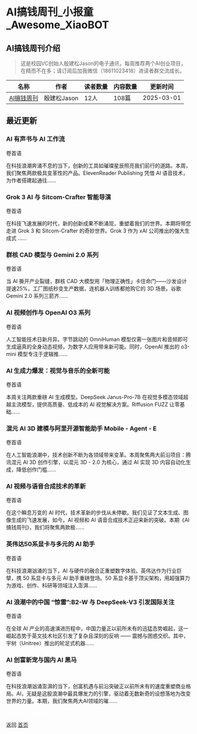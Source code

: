 # AI搞钱周刊_小报童_Awesome_XiaoBOT

## AI搞钱周刊介绍
> 这是校园VC创始人殷建松Jason的电子通讯，每周推荐两个AI创业项目，在精而不在多；请订阅后加我微信（18611023418）进读者群交流成长。  
  


|名称|作者|读者数量|内容数量|更新时间|
|---|---|---|---|---|
|[AI搞钱周刊](https://xiaobot.net/p/dse?refer=0b133df9-27dc-423b-8101-639049001c13)|殷建松Jason|12人|108篇|2025-03-01|

## 最近更新
### AI 有声书与 AI 工作流

卷首语

在科技浪潮奔涌不息的当下，创新的工具如璀璨星辰照亮我们前行的道路。本周，我们聚焦两款极具变革性的产品。ElevenReader Publishing 凭借
AI 语音技术，为作者搭建起通往......

### Grok 3 AI 与 Sitcom-Crafter 智能导演

卷首语

在科技飞速发展的时代，新的创新成果不断涌现，重塑着我们的世界。本期将带您走进 Grok 3 和 Sitcom-Crafter 的奇妙世界。Grok 3 作为
xAI 公司推出的强大生成式 ......

### 群核 CAD 模型与 Gemini 2.0 系列

卷首语

当 AI 撕开产业裂缝，群核 CAD 大模型用「物理正确性」卡住命门——沙发设计提速25%，工厂图纸秒变生产数据，连机器人训练都抢购它的 3D 场景。谷歌
Gemini 2.0 系列三箭齐......

### AI 视频创作与 OpenAI O3 系列

卷首语

人工智能技术日新月异。字节跳动的 OmniHuman 模型仅需一张图片和音频即可生成逼真的全身动态视频，为数字人应用带来新可能。同时，OpenAI 推出的
o3-mini 模型专注于逻辑推......

### AI 生成力爆发：视觉与音乐的全新可能

卷首语

本周关注两款重磅 AI 生成模型。DeepSeek Janus-Pro-7B 在视觉多模态领域超越主流模型，提供高质量、低成本的 AI
视觉解决方案。Riffusion FUZZ 让零基础......

### 混元 AI 3D 建模与阿里开源智能助手 Mobile - Agent - E

卷首语

在人工智能浪潮中，技术创新不断为各领域带来变革。本周聚焦两大前沿项目：腾讯混元 AI 3D 创作引擎，以混元 3D - 2.0 为核心，通过 AI 实现
3D 内容自动化生成，降低创作门槛......

### AI 视频与语音合成技术的革新

卷首语

在这个瞬息万变的 AI 时代，技术革新的步伐从未停歇。我们见证了文本生成、图像生成的飞速发展，如今，AI 视频和 AI
语音合成技术正迎来新的突破。本期《AI 搞钱周刊》，我们将聚焦两款极......

### 英伟达50系显卡与多元的 AI 助手

卷首语

在科技浪潮汹涌的当下，AI 与硬件的融合正重塑数字体验。英伟达作为行业巨擘，携 50 系显卡与多元 AI 助手重磅登场。50
系显卡基于顶尖架构，用超强算力为游戏、创作、科研等领域注入澎湃......

### AI 浪潮中的中国 “惊雷”:B2-W 与 DeepSeek-V3 引发国际关注

卷首语

在全球 AI 产业的高速演进历程中，中国力量正以前所未有的迅猛态势崛起，这一崛起态势于英文技术社区引发了复杂且深刻的反响 ——
震撼与困惑交织。其中，宇树（Unitree）推出的轮足式机器......

### AI 创富新宠与国内 AI 黑马

卷首语

在科技浪潮汹涌澎湃的当下，创富机遇与前沿突破正以前所未有的速度重塑商业格局。AI，无疑是这股浪潮中最具爆发力的引擎，驱动着无数新奇的设想落地为改变世界的力量。本期，我们聚焦两大AI领域的璀......


<a href="https://github.com/Reno9527/awesome-xiaobot" style="color: white; text-decoration: none;">awesome-xiaobot</a>

返回 [首页](../README.md)
